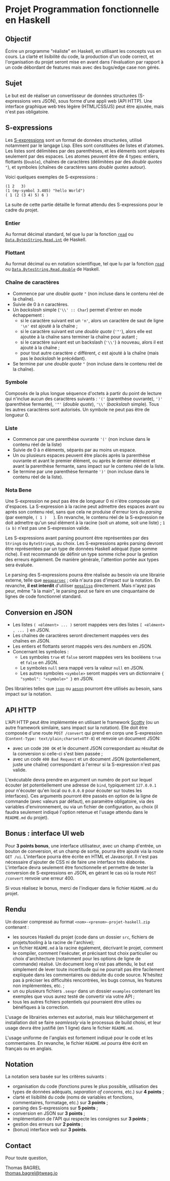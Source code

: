 # Projet Programmation fonctionnelle en Haskell

## Objectif

Écrire un programme "réaliste" en Haskell, en utilisant les concepts vus en cours. La clarté et lisibilité du code, la production d'un code correct, et l'organisation du projet seront mise en avant dans l'évaluation par rapport à un code débordant de features mais avec des bugs/edge case non gérés.

## Sujet

Le but est de réaliser un convertisseur de données structurées (S-expressions vers JSON), sous forme d'une appli web (API HTTP). Une interface graphique web très légère (HTML/CSS/JS) peut être ajoutée, mais n'est pas obligatoire.

## S-expressions

Les [S-expressions](https://en.wikipedia.org/wiki/S-expression) sont un format de données structurées, utilisé notamment par le langage Lisp. Elles sont constituées de listes et d'atomes. Les listes sont délimitées par des parenthèses, et les éléments sont séparés seulement par des espaces. Les atomes peuvent être de 4 types: entiers, flottants (`Double`), chaînes de caractères (délimitées par des _double quotes_ `"`), et symboles (chaînes de caractères sans _double quotes_ autour).

Voici quelques exemples de S-expressions :

```
(1 2   3)
(1 (my-symbol 3.485) "hello World")
( 1 (2 (3 4) 5) 6 )
```

La suite de cette partie détaille le format attendu des S-expressions pour le cadre du projet.

### Entier

Au format décimal standard, tel que lu par la fonction [`read`](https://hackage.haskell.org/package/base-4.19.0.0/docs/Prelude.html#v:read) ou [`Data.BytesString.Read.int`](https://hackage.haskell.org/package/bytestring-read-0.3.1/docs/Data-ByteString-Read.html#v:int) de Haskell.

### Flottant

Au format décimal ou en notation scientifique, tel que lu par la fonction [`read`](https://hackage.haskell.org/package/base-4.19.0.0/docs/Prelude.html#v:read) ou [`Data.BytesString.Read.double`](https://hackage.haskell.org/package/bytestring-read-0.3.1/docs/Data-ByteString-Read.html#v:int) de Haskell.

### Chaîne de caractères

- Commence par une _double quote_ `"` (non incluse dans le contenu réel de la chaîne).
- Suivie de 0 à _n_ caractères.
- Un _backslash_ simple (`'\\' :: Char`) permet d'entrer en mode échappement :
  - si le caractère suivant est un `'n'`, alors un caractère de saut de ligne `'\n'` est ajouté à la chaîne ;
  - si le caractère suivant est une _double quote_ (`'"'`), alors elle est ajoutée à la chaîne sans terminer la chaîne pour autant ;
  - si le caractère suivant est un backslash (`'\\'`) à nouveau, alors il est ajouté à la chaîne ;
  - pour tout autre caractère _c_ différent, _c_ est ajouté à la chaîne (mais pas le _backslash_ le précédant).
- Se termine par une _double quote_ `"` (non incluse dans le contenu réel de la chaîne).

### Symbole

Composés de la plus longue séquence d'octets à partir du point de lecture qui n'inclue aucun des caractères suivants : `'('` (parenthèse ouvrante), `')'` (parenthèse fermante), `'"'` (_double quote_), `'\\'` (_backslash_ simple). Tous les autres caractères sont autorisés. Un symbole ne peut pas être de longueur 0.

### Liste

- Commence par une parenthèse ouvrante `'('` (non incluse dans le contenu réel de la liste)
- Suivie de 0 à _n_ éléments, séparés par au moins un espace.
- Un ou plusieurs espaces peuvent être placés après la parenthèse ouvrante et avant le premier élément, ou après le dernier élément et avant la parenthèse fermante, sans impact sur le contenu réel de la liste.
- Se termine par une parenthèse fermante `')'` (non incluse dans le contenu réel de la liste).

### Nota Bene

Une S-expression ne peut pas être de longueur 0 ni n'être composée que d'espaces. La S-expression à la racine peut admettre des espaces avant ou après son contenu réel, sans que cela ne produise d'erreur lors du _parsing_ (par exemple, ` ( 1 )    `). En revanche, le contenu réel de la S-expression ne doit admettre qu'un seul élément à la racine (soit un atome, soit une liste) ; `1 (a b)` n'est pas une S-expression valide.

Les S-expressions avant parsing pourront être représentées par des `String`s ou `ByteString`s, au choix. Les S-expressions après parsing devront être représentées par un type de données Haskell adéquat (type somme riche). Il est recommandé de définir un type somme riche pour la gestion des erreurs également. De manière générale, l'attention portée aux types sera évaluée.

Le parsing des S-expressions pourra être réalisée au besoin via une librairie externe, telle que [`megaparsec`](https://hackage.haskell.org/package/megaparsec) ; cela n'aura pas d'impact sur la notation. En revanche, **il est interdit** d'utiliser [`megalisp`](`https://hackage.haskell.org/package/megalisp`) directement. Mais n'ayez pas peur, même "à la main", le parsing peut se faire en une cinquantaine de lignes de code fonctionnel standard.

## Conversion en JSON

- Les listes `( <élément> ... )` seront mappées vers des listes `[ <élément> , ... ]` en JSON.
- Les chaînes de caractères seront directement mappées vers des chaînes en JSON.
- Les entiers et flottants seront mappés vers des _numbers_ en JSON.
- Concernant les symboles :
  - Les symboles `true` et `false` seront mappées vers les booléens `true` et `false` en JSON.
  - Le symboles `null` sera mappé vers la valeur `null` en JSON.
  - Les autres symboles `<symbole>` seront mappés vers un dictionnaire `{ "symbol": "<symbole>" }` en JSON.

Des librairies telles que [`json`](https://hackage.haskell.org/package/json-0.9/candidate/docs/Text-JSON.html) ou [`aeson`](https://hackage.haskell.org/package/aeson-2.2.1.0/docs/Data-Aeson.html) pourront être utilisés au besoin, sans impact sur la notation.

## API HTTP

L'API HTTP peut être implémentée en utilisant le framework [Scotty](https://hackage.haskell.org/package/scotty-0.12.0/docs/Web-Scotty.html) (ou un autre framework similaire, sans impact sur la notation). Elle doit être composée d'une route `POST /convert` qui prend en corps une S-expression (`Content-Type: text/plain;charset=UTF-8`) et renvoie un document JSON:

- avec un code `200 OK` et le document JSON correspondant au résultat de la conversion si celle-ci s'est bien passée ;
- avec un code `400 Bad Request` et un document JSON (potentiellement, juste une chaîne) correspondant à l'erreur si la S-expression n'est pas valide.

L'exécutable devra prendre en argument un numéro de port sur lequel écouter (et potentiellement une adresse de `bind`, typiquement `127.0.0.1` pour n'écouter qu'en local ou `0.0.0.0` pour écouter sur toutes les interfaces). Ces arguments pourront être passés en option de la ligne de commande (avec valeurs par défaut), en paramètre obligatoire, via des variables d'environnement, ou via un fichier de configuration, au choix (il faudra seulement indiqué l'option retenue et l'usage attendu dans le `README.md` du projet).

## Bonus : interface UI web

Pour **3 points bonus**, une interface utilisateur, avec un champ d'entrée, un bouton de conversion, et un champ de sortie, pourra être ajouté via la route `GET /ui`. L'interface pourra être écrite en HTML et Javascript. Il n'est pas nécessaire d'ajouter de CSS ni de faire une interface très élaborée. L'interface devra seulement être fonctionnelle et permettre de tester la conversion de S-expressions en JSON, en gérant le cas où la route `POST /convert` renvoie une erreur 400.

Si vous réalisez le bonus, merci de l'indiquer dans le fichier `README.md` du projet.

## Rendu

Un dossier compressé au format `<nom>-<prenom>-projet-haskell.zip` contenant :

- les sources Haskell du projet (code dans un dossier `src`, fichiers de projets/tooling à la racine de l'archive);
- un fichier `README.md` à la racine également, décrivant le projet, comment le compiler, comment l'exécuter, et précisant tout choix particulier ou choix d'architecture (notamment pour les options de ligne de commande) réalisé. Un document long n'est pas attendu, le but est simplement de lever toute incertitude qui ne pourrait pas être facilement expliquée dans les commentaires ou déduite du code source. N'hésitez pas à préciser les difficultés rencontrées, les bugs connus, les features non implémentées, etc. ;
- un ou plusieurs fichiers `.sexpr` dans un dossier `examples` contenant les exemples que vous aurez testé de convertir via votre API ;
- tous les autres fichiers potentiels qui pourraient être utiles ou bénéfiques à la correction.

L'usage de librairies externes est autorisé, mais leur téléchargement et installation doit se faire _seamlessly_ via le processus de build choisi, et leur usage devra être justifié (en 1 ligne) dans le fichier `README.md`.

L'usage uniforme de l'anglais est fortement indiqué pour le code et les commentaires. En revanche, le fichier `README.md` pourra être écrit en français ou en anglais.

## Notation

La notation sera basée sur les critères suivants :

- organisation du code (fonctions pures le plus possible, utilisation des types de données adéquats, _separation of concerns_, etc.) sur **4 points** ;
- clarté et lisibilité du code (noms de variables et fonctions, commentaires, formatage, etc.) sur **3 points** ;
- parsing des S-expressions sur **5 points** ;
- conversion en JSON sur **3 points** ;
- implémentation de l'API qui respecte les consignes sur **3 points** ;
- gestion des erreurs sur **2 points** ;
- (bonus) interface web sur **3 points**.

## Contact

Pour toute question,

Thomas BAGREL  
<thomas.bagrel@tweag.io>
